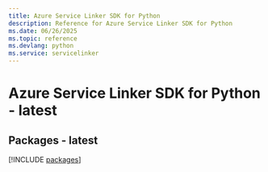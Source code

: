 ```yaml
---
title: Azure Service Linker SDK for Python
description: Reference for Azure Service Linker SDK for Python
ms.date: 06/26/2025
ms.topic: reference
ms.devlang: python
ms.service: servicelinker
---
```

# Azure Service Linker SDK for Python - latest
## Packages - latest
[!INCLUDE [packages](service-linker-index.md)]